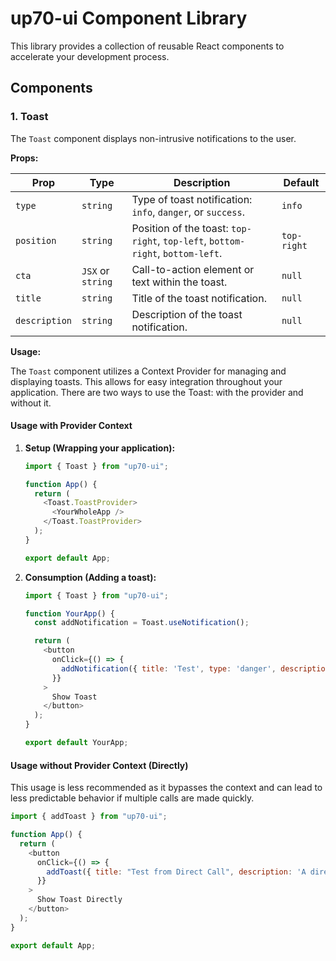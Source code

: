 # up70-ui Component Library

This library provides a collection of reusable React components to accelerate your development process.

## Components

### 1. Toast

The `Toast` component displays non-intrusive notifications to the user.

**Props:**

| Prop        | Type           | Description                                                              | Default |
| ----------- | -------------- | ------------------------------------------------------------------------ | ------- |
| `type`      | `string`       | Type of toast notification: `info`, `danger`, or `success`.                | `info`  |
| `position`  | `string`       | Position of the toast: `top-right`, `top-left`, `bottom-right`, `bottom-left`. | `top-right` |
| `cta`       | `JSX` or `string` | Call-to-action element or text within the toast.                       | `null`  |
| `title`     | `string`       | Title of the toast notification.                                         | `null`  |
| `description` | `string`       | Description of the toast notification.                                    | `null`  |

**Usage:**

The `Toast` component utilizes a Context Provider for managing and displaying toasts.  This allows for easy integration throughout your application.  There are two ways to use the Toast: with the provider and without it.

#### Usage with Provider Context

1.  **Setup (Wrapping your application):**

    ```javascript
    import { Toast } from "up70-ui";

    function App() {
      return (
        <Toast.ToastProvider>
          <YourWholeApp />
        </Toast.ToastProvider>
      );
    }

    export default App;
    ```

2.  **Consumption (Adding a toast):**

    ```javascript
    import { Toast } from "up70-ui";

    function YourApp() {
      const addNotification = Toast.useNotification();

      return (
        <button
          onClick={() => {
            addNotification({ title: 'Test', type: 'danger', description: 'A test notification!' }); // Include description
          }}
        >
          Show Toast
        </button>
      );
    }

    export default YourApp;
    ```

#### Usage without Provider Context (Directly)

This usage is less recommended as it bypasses the context and can lead to less predictable behavior if multiple calls are made quickly.

```javascript
import { addToast } from "up70-ui";

function App() {
  return (
    <button
      onClick={() => {
        addToast({ title: "Test from Direct Call", description: 'A direct notification!' }); // Include description
      }}
    >
      Show Toast Directly
    </button>
  );
}

export default App;
